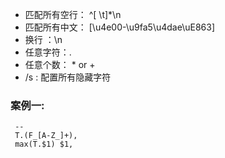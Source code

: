 

- 匹配所有空行：  ^[ \t]*\n
- 匹配所有中文： [\u4e00-\u9fa5\u4dae\uE863]
- 换行 ：\n
- 任意字符：.
- 任意个数： *  or +
- /s : 配置所有隐藏字符

### 案例一: 

```
 -- 
 T.(F_[A-Z_]+), 
 max(T.$1) $1,
```







